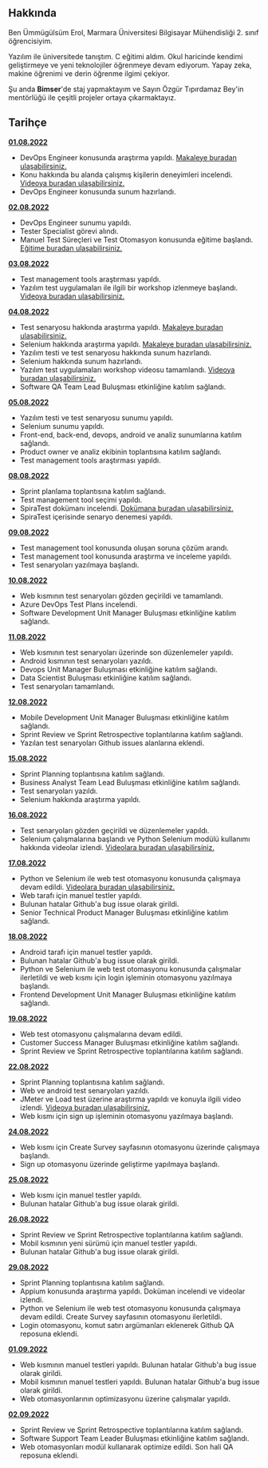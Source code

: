 ## Hakkında

Ben Ümmügülsüm Erol, Marmara Üniversitesi Bilgisayar Mühendisliği 2. sınıf öğrencisiyim. 

Yazılım ile üniversitede tanıştım. C eğitimi aldım. Okul haricinde kendimi geliştirmeye ve yeni teknolojiler öğrenmeye devam ediyorum. Yapay zeka, makine öğrenimi ve derin öğrenme ilgimi çekiyor. 

Şu anda **Bimser**'de staj yapmaktayım ve Sayın Özgür Tıpırdamaz Bey'in mentörlüğü ile çeşitli projeler ortaya çıkarmaktayız.

## Tarihçe

[**01.08.2022**](https://github.com/bimser-intern/docs/issues/96)

- DevOps Engineer konusunda araştırma yapıldı. [Makaleye buradan ulaşabilirsiniz.](https://www.serdarbayram.net/devops-nedir.html)
- Konu hakkında bu alanda çalışmış kişilerin deneyimleri incelendi. [Videoya buradan ulaşabilirsiniz.](https://www.youtube.com/watch?v=Vfe_Wygt-z8&ab_channel=UgurUmutluoglu)
- DevOps Engineer konusunda sunum hazırlandı. 


[**02.08.2022**](https://github.com/bimser-intern/docs/issues/96)

- DevOps Engineer sunumu yapıldı.
- Tester Specialist görevi alındı.
- Manuel Test Süreçleri ve Test Otomasyon konusunda eğitime başlandı. [Eğitime buradan ulaşabilirsiniz.](https://app.patika.dev/courses/manuel-test-surecleri-ve-test-otomasyon)

[**03.08.2022**](https://github.com/bimser-intern/docs/issues/96)

- Test management tools araştırması yapıldı.
- Yazılım test uygulamaları ile ilgili bir workshop izlenmeye başlandı. [Videoya buradan ulaşabilirsiniz.](https://www.youtube.com/watch?v=1I0rmsGkI3E&ab_channel=BSTAkademi)

[**04.08.2022**](https://github.com/bimser-intern/docs/issues/125)

- Test senaryosu hakkında araştırma yapıldı. [Makaleye buradan ulaşabilirsiniz.](https://yasinalbakir.net/test-senaryosu-nasil-yazilir/)
- Selenium hakkında araştırma yapıldı. [Makaleye buradan ulaşabilirsiniz.](https://tr.linkedin.com/pulse/selenium-nedir-neden-kullan%C4%B1l%C4%B1r-elif-%C3%A7a%C4%9Flayan)
- Yazılım testi ve test senaryosu hakkında sunum hazırlandı.
- Selenium hakkında sunum hazırlandı.
- Yazılım test uygulamaları workshop videosu tamamlandı. [Videoya buradan ulaşabilirsiniz.](https://www.youtube.com/watch?v=1I0rmsGkI3E&ab_channel=BSTAkademi)
- Software QA Team Lead Buluşması etkinliğine katılım sağlandı.

[**05.08.2022**](https://github.com/bimser-intern/docs/issues/125)

- Yazılım testi ve test senaryosu sunumu yapıldı.
- Selenium sunumu yapıldı.
- Front-end, back-end, devops, android ve analiz sunumlarına katılım sağlandı.
- Product owner ve analiz ekibinin toplantısına katılım sağlandı.
- Test management tools araştırması yapıldı.

[**08.08.2022**](https://github.com/bimser-intern/docs/issues/210)

- Sprint planlama toplantısına katılım sağlandı.
- Test management tool seçimi yapıldı.
- SpiraTest dokümanı incelendi. [Dokümana buradan ulaşabilirsiniz.](https://spiradoc.inflectra.com/SpiraTest-Quick-Start-Guide/?_ga=2.216784086.173773726.1659906522-182466970.1659714055&_gac=1.248912501.1659906522.Cj0KCQjwxb2XBhDBARIsAOjDZ36KIMmGW4pvR8wctCKzl9r5azMEwp64BQwtHykRKOPxQsdEEH0GJHsaAgSsEALw_wcB)
- SpiraTest içerisinde senaryo denemesi yapıldı. 

[**09.08.2022**](https://github.com/bimser-intern/docs/issues/210)

- Test management tool konusunda oluşan soruna çözüm arandı. 
- Test management tool konusunda araştırma ve inceleme yapıldı.
- Test senaryoları yazılmaya başlandı. 

[**10.08.2022**](https://github.com/bimser-intern/docs/issues/272)

- Web kısmının test senaryoları gözden geçirildi ve tamamlandı.
- Azure DevOps Test Plans incelendi.
- Software Development Unit Manager Buluşması etkinliğine katılım sağlandı.

[**11.08.2022**](https://github.com/bimser-intern/docs/issues/272)

- Web kısmının test senaryoları üzerinde son düzenlemeler yapıldı.
- Android kısmının test senaryoları yazıldı. 
- Devops Unit Manager Buluşması etkinliğine katılım sağlandı.
- Data Scientist Buluşması etkinliğine katılım sağlandı.
- Test senaryoları tamamlandı.

[**12.08.2022**](https://github.com/bimser-intern/docs/issues/287)

- Mobile Development Unit Manager Buluşması etkinliğine katılım sağlandı.
- Sprint Review ve Sprint Retrospective toplantılarına katılım sağlandı.
- Yazılan test senaryoları Github issues alanlarına eklendi.

[**15.08.2022**](https://github.com/bimser-intern/docs/issues/287)

- Sprint Planning toplantısına katılım sağlandı.
- Business Analyst Team Lead Buluşması etkinliğine katılım sağlandı.
- Test senaryoları yazıldı.
- Selenium hakkında araştırma yapıldı. 

[**16.08.2022**](https://github.com/bimser-intern/docs/issues/287)

- Test senaryoları gözden geçirildi ve düzenlemeler yapıldı. 
- Selenium çalışmalarına başlandı ve Python Selenium modülü kullanımı hakkında videolar izlendi. [Videolara buradan ulaşabilirsiniz.](https://www.youtube.com/watch?v=XvwPdJz4bJo&list=PLLftmqJYInB3vealn4v4xtwFiawmNyuM1&index=1&ab_channel=SinanErdin%C3%A7)

[**17.08.2022**](https://github.com/bimser-intern/docs/issues/429)

- Python ve Selenium ile web test otomasyonu konusunda çalışmaya devam edildi. [Videolara buradan ulaşabilirsiniz.](https://www.youtube.com/watch?v=MM10SYKfqwA&list=PLbFzTYWXNlJ4BrHcQ5dVhy9xhLtLg2Kcr&ab_channel=TestOtomasyonM%C3%BChendisi)
- Web tarafı için manuel testler yapıldı.
- Bulunan hatalar Github'a bug issue olarak girildi.
- Senior Technical Product Manager Buluşması etkinliğine katılım sağlandı.

[**18.08.2022**](https://github.com/bimser-intern/docs/issues/429)

- Android tarafı için manuel testler yapıldı.
- Bulunan hatalar Github'a bug issue olarak girildi.
- Python ve Selenium ile web test otomasyonu konusunda çalışmalar ilerletildi ve web kısmı için login işleminin otomasyonu yazılmaya başlandı.
- Frontend Development Unit Manager Buluşması etkinliğine katılım sağlandı.

[**19.08.2022**](https://github.com/bimser-intern/docs/issues/429)

- Web test otomasyonu çalışmalarına devam edildi. 
- Customer Success Manager Buluşması etkinliğine katılım sağlandı. 
- Sprint Review ve Sprint Retrospective toplantılarına katılım sağlandı.

[**22.08.2022**](https://github.com/bimser-intern/docs/issues/429)

- Sprint Planning toplantısına katılım sağlandı.
- Web ve android test senaryoları yazıldı.
- JMeter ve Load test üzerine araştırma yapıldı ve konuyla ilgili video izlendi. [Videoya buradan ulaşabilirsiniz.](https://www.youtube.com/watch?v=_WWb6D4lmEw&ab_channel=SoftwareTestingBootcamp)
- Web kısmı için sign up işleminin otomasyonu yazılmaya başlandı.

[**24.08.2022**](https://github.com/bimser-intern/docs/issues/429)

- Web kısmı için Create Survey sayfasının otomasyonu üzerinde çalışmaya başlandı.
- Sign up otomasyonu üzerinde geliştirme yapılmaya başlandı. 

[**25.08.2022**](https://github.com/bimser-intern/docs/issues/519)

- Web kısmı için manuel testler yapıldı.
- Bulunan hatalar Github'a bug issue olarak girildi.

[**26.08.2022**](https://github.com/bimser-intern/docs/issues/519)

- Sprint Review ve Sprint Retrospective toplantılarına katılım sağlandı.
- Mobil kısmının yeni sürümü için manuel testler yapıldı. 
- Bulunan hatalar Github'a bug issue olarak girildi.

[**29.08.2022**](https://github.com/bimser-intern/docs/issues/519)

- Sprint Planning toplantısına katılım sağlandı.
- Appium konusunda araştırma yapıldı. Doküman incelendi ve videolar izlendi. 
- Python ve Selenium ile web test otomasyonu konusunda çalışmaya devam edildi. Create Survey sayfasının otomasyonu ilerletildi.
- Login otomasyonu, komut satırı argümanları eklenerek Github QA reposuna eklendi. 

[**01.09.2022**](https://github.com/bimser-intern/docs/issues/572)

- Web kısmının manuel testleri yapıldı. Bulunan hatalar Github'a bug issue olarak girildi.
- Mobil kısmının manuel testleri yapıldı. Bulunan hatalar Github'a bug issue olarak girildi.
- Web otomasyonlarının optimizasyonu üzerine çalışmalar yapıldı.

[**02.09.2022**](https://github.com/bimser-intern/docs/issues/572)

- Sprint Review ve Sprint Retrospective toplantılarına katılım sağlandı.
- Software Support Team Leader Buluşması etkinliğine katılım sağlandı. 
- Web otomasyonları modül kullanarak optimize edildi. Son hali QA reposuna eklendi.